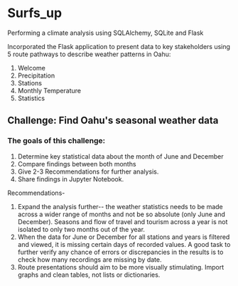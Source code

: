 # Surfs_up
Performing a climate analysis using SQLAlchemy, SQLite and Flask

Incorporated the Flask application to present data to key stakeholders using 5 route pathways to describe weather patterns in Oahu:
1. Welcome
2. Precipitation
3. Stations
4. Monthly Temperature
5. Statistics

## Challenge: Find Oahu's seasonal weather data 
### The goals of this challenge:
1. Determine key statistical data about the month of June and December
2. Compare findings between both months
3. Give 2-3 Recommendations for further analysis.
4. Share findings in Jupyter Notebook.

Recommendations- 
1. Expand the analysis further-- the weather statistics needs to be made across a wider range of months and not be so absolute (only June and December). Seasons and flow of travel and tourism across a year is not isolated to only two months out of the year.
2. When the data for June or December for all stations and years is filtered and viewed, it is missing certain days of recorded values. A good task to further verify any chance of errors or discrepancies in the results is to check how many recordings are missing by date. 
3. Route presentations should aim to be more visually stimulating. Import graphs and clean tables, not lists or dictionaries.
